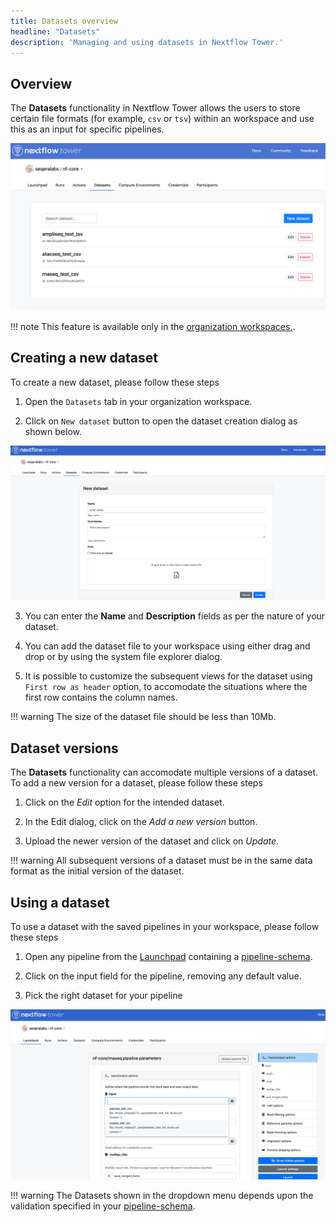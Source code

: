```yaml
---
title: Datasets overview
headline: "Datasets"
description: 'Managing and using datasets in Nextflow Tower.'
---
```


## Overview

The **Datasets** functionality in Nextflow Tower allows the users to store certain file formats (for example, `csv` or `tsv`) within an workspace and use this as an input for specific pipelines.


![](_images/datasets_listing.png)

!!! note
    This feature is available only in the [organization workspaces.](../../orgs-and-teams/workspace-management).



## Creating a new dataset

To create a new dataset, please follow these steps 

1. Open the `Datasets` tab in your organization workspace.

2. Click on `New dataset` button to open the dataset creation dialog as shown below.

![](_images/create_dataset.png)

3. You can enter the **Name** and **Description** fields as per the nature of your dataset.

4. You can add the dataset file to your workspace using either drag and drop or by using the system file explorer dialog.

5. It is possible to customize the subsequent views for the dataset using `First row as header` option, to accomodate the situations where the first row contains the column names.


!!! warning
    The size of the dataset file should be less than 10Mb.


## Dataset versions

The **Datasets** functionality can accomodate multiple versions of a dataset. To add a new version for a dataset, please follow these steps 

1. Click on the _Edit_ option for the intended dataset.

2. In the Edit dialog, click on the _Add a new version_ button.

3. Upload the newer version of the dataset and click on _Update_.

!!! warning
    All subsequent versions of a dataset must be in the same data format as the initial version of the dataset.


## Using a dataset

To use a dataset with the saved pipelines in your workspace, please follow these steps 

1. Open any pipeline from the [Launchpad](../../launch/launchpad) containing a [pipeline-schema](../../pipeline-schema/overview).

2. Click on the input field for the pipeline, removing any default value. 

3. Pick the right dataset for your pipeline


![](_images/datasets_dropdown.png)


!!! warning
    The Datasets shown in the dropdown menu depends upon the validation specified in your [pipeline-schema](../../pipeline-schema/overview).


